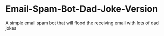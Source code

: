 # Email-Spam-Bot-Dad-Joke-Version
A simple email spam bot that will flood the receiving email with lots of dad jokes
